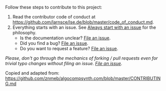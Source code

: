 Follow these steps to contribute to this project:

1. Read the contributor code of conduct at <https://github.com/larnsce/lse.de/blob/master/code_of_conduct.md>.
2. Everything starts with an issue. See [Always start with an issue](https://about.gitlab.com/2016/03/03/start-with-an-issue/) for the philosophy.
    * Is the documentation unclear? [File an issue](https://github.com/larnsce/fsm5/issues/new).
    * Did you find a bug? [File an issue](https://github.com/larnsce/fsm5/issues/new).
    * Do you want to request a feature? [File an issue](https://github.com/fsm5/lse.de/issues/new).

*Please, don't go through the mechanics of forking / pull requests even for trivial typo changes without filing an issue. [File an issue](https://github.com/larnsce/fsm5/issues/new).*

Copied and adapted from: https://github.com/znmeb/algocompsynth.com/blob/master/CONTRIBUTING.md
